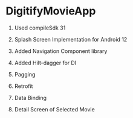 # DigitifyMovieApp

1. Used compileSdk 31

2. Splash Screen Implementation for Android 12

3. Added Navigation Component library

4. Added Hilt-dagger for DI

5. Pagging

6. Retrofit

7. Data Binding

8. Detail Screen of Selected Movie 
